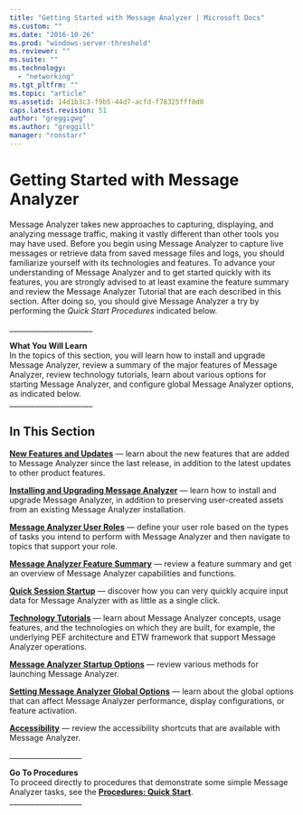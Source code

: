 ```yaml
---
title: "Getting Started with Message Analyzer | Microsoft Docs"
ms.custom: ""
ms.date: "2016-10-26"
ms.prod: "windows-server-threshold"
ms.reviewer: ""
ms.suite: ""
ms.technology: 
  - "networking"
ms.tgt_pltfrm: ""
ms.topic: "article"
ms.assetid: 14d1b3c3-f9b5-44d7-acfd-f78325fff8d0
caps.latest.revision: 51
author: "greggigwg"
ms.author: "greggill"
manager: "ronstarr"
---
```

# Getting Started with Message Analyzer
Message Analyzer takes new approaches to capturing, displaying, and analyzing message traffic, making it vastly different than other tools you may have used. Before you begin using Message Analyzer to capture live messages or retrieve data from saved message files and logs, you should familiarize yourself with its technologies and features. To advance your understanding of Message Analyzer and to get started quickly with its features, you are strongly advised to at least examine the feature summary and review the Message Analyzer Tutorial that are each described in this section. After doing so, you should give Message Analyzer a try by performing the *Quick Start Procedures* indicated below.  
  
 ______________________\_  
  
 **What You Will Learn**   
In the topics of this section, you will learn how to  install and upgrade Message Analyzer, review a summary of the  major features of Message Analyzer, review technology tutorials, learn about various options for starting Message Analyzer, and configure global Message Analyzer options, as indicated below.  
______________________\_  
  
## In This Section  
 **[New Features and Updates](new-features-and-updates.md)**  — learn about the new features that are added to Message Analyzer since the last release, in addition to the latest updates to other product features.  
  
 **[Installing and Upgrading Message Analyzer](installing-and-upgrading-message-analyzer.md)**  — learn how to install and upgrade Message Analyzer, in addition to preserving user-created assets from an existing Message Analyzer installation.  
  
 **[Message Analyzer User Roles](message-analyzer-user-roles.md)**  — define your user role based on the types of tasks you intend to perform with Message Analyzer and then navigate to topics that support your role.  
  
 **[Message Analyzer Feature Summary](message-analyzer-feature-summary.md)**  — review a feature summary and get an overview of Message Analyzer capabilities and functions.  
  
 **[Quick Session Startup](quick-session-startup.md)**  — discover how you can very quickly acquire input data for Message Analyzer with as little as a single click.  
  
 **[Technology Tutorials](technology-tutorials.md)**  — learn about Message Analyzer concepts, usage features, and the technologies on which they are built, for example, the underlying PEF architecture and ETW framework that support Message Analyzer operations.  
  
 **[Message Analyzer Startup Options](message-analyzer-startup-options.md)**  — review various methods for launching Message Analyzer.  
  
 **[Setting Message Analyzer Global Options](setting-message-analyzer-global-options.md)**  — learn about the global options that can affect Message Analyzer performance, display configurations, or feature activation.  
  
 **[Accessibility](accessibility.md)**  — review the accessibility shortcuts that are available with Message Analyzer.  
  
 ___________________\_  
  
 **Go To Procedures**   
To proceed directly to procedures that demonstrate some simple Message Analyzer tasks, see the **[Procedures: Quick Start](procedures-quick-start.md)**.   
___________________\_